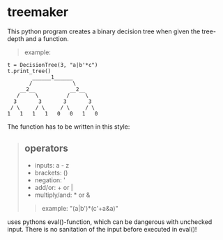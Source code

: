 # treemaker

This python program creates a binary decision tree when given the tree-depth and a function.

> example:

```
t = DecisionTree(3, "a|b'*c")
t.print_tree()
        ______1______
       /             \
    __2__           __2__
   /     \         /     \
  3       3       3       3
 / \     / \     / \     / \
1   1   1   1   0   0   1   0
```

The function has to be written in this style:

> ## operators
>
> - inputs: a - z
> - brackets: ()
> - negation: '
> - add/or: + or |
> - multiply/and: \* or &
>
> > example: "(a|b')\*(c'+a&a)"

uses pythons eval()-function, which can be dangerous with unchecked input. There is no sanitation of the input before executed in eval()!

